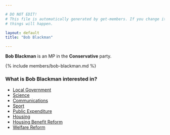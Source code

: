 ```yaml
---

# DO NOT EDIT!
# This file is automatically generated by get-members. If you change it, bad
# things will happen.

layout: default
title: "Bob Blackman"

---
```


**Bob Blackman** is an MP in the **Conservative** party.

{% include members/bob-blackman.md %}

### What is Bob Blackman interested in?


* [Local Government](/interests/local-government.html)
* [Science](/interests/science.html)
* [Communications](/interests/communications.html)
* [Sport](/interests/sport.html)
* [Public Expenditure](/interests/public-expenditure.html)
* [Housing](/interests/housing.html)
* [Housing Benefit Reform](/interests/housing-benefit-reform.html)
* [Welfare Reform](/interests/welfare-reform.html)
